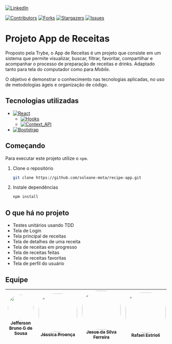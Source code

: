 [![LinkedIn][linkedin-shield]][linkedin-url]

[![Contributors][contributors-shield]][contributors-url]
[![Forks][forks-shield]][forks-url]
[![Stargazers][stars-shield]][stars-url]
[![Issues][issues-shield]][issues-url]

# Projeto App de Receitas

Proposto pela Trybe, o App de Receitas é um projeto que consiste em um sistema que permite visualizar, buscar, filtrar, favoritar, compartilhar e acompanhar o processo de preparação de receitas e drinks. Adaptado tanto para tela do computador como para _Mobile_.

O objetivo é demonstrar o conhecimento nas tecnologias aplicadas, no uso de metodologias ágeis e organização de código.

## Tecnologias utilizadas

- [![React][React-badge]][React-url]
  - [![Hooks][hooks-badge]][hooks-url]
  - [![Context_API][context-badge]][context-url]
- [![Bootstrap][Bootstrap-badge]][Bootstrap-url]

## Começando

Para executar este projeto utilize o `npm`.

1. Clone o repositório
   ```bash
   git clone https://github.com/soleane-mota/recipe-app.git
   ```
2. Instale dependências
   ```bash
   npm install
   ```

<!-- ## Uso -->

## O que há no projeto

- Testes unitários usando TDD
- Tela de Login
- Tela principal de receitas
- Tela de detalhes de uma receita
- Tela de receitas em progresso
- Tela de receitas feitas
- Tela de receitas favoritas
- Tela de perfil do usuário

## Equipe

| [<img  style="border-radius:50px" src="https://avatars.githubusercontent.com/u/113383109?v=4" width=80><br><sub>Jefferson Bruno G de Sousa</sub>](https://github.com/jeffersonbrunoo) | [<img style="border-radius:50px" src="https://avatars.githubusercontent.com/u/101840419?v=4" width=120><br><sub>Jéssica Proença</sub>](https://github.com/JessicaProenca1) | [<img style="border-radius:50px" src="https://avatars.githubusercontent.com/u/113205956?v=4" width=120><br><sub>Jesue da Silva Ferreira</sub>](https://github.com/Gzuuu) | [<img style="border-radius:50px" src="https://avatars.githubusercontent.com/u/111319043?v=4" width=125><br><sub>Rafael Estrioli</sub>](https://github.com/Estrioli) | [<img style="border-radius:50px" src="https://avatars.githubusercontent.com/u/113381427?v=4" width=120><br><sub>Soleane M Macena</sub>](https://github.com/soleane-mota) |
| :-----------------------------------------------------------------------------------------------------------------------------------------------------------------------------------: | :------------------------------------------------------------------------------------------------------------------------------------------------------------------------: | :----------------------------------------------------------------------------------------------------------------------------------------------------------------------: | :-----------------------------------------------------------------------------------------------------------------------------------------------------------------: | :----------------------------------------------------------------------------------------------------------------------------------------------------------------------: |

<!-- MARKDOWN LINKS & IMAGES -->
<!-- https://www.markdownguide.org/basic-syntax/#reference-style-links -->

[contributors-shield]: https://img.shields.io/github/contributors/soleane-mota/recipes-app.svg?style=for-the-badge
[contributors-url]: https://github.com/soleane-mota/recipes-app/graphs/contributors
[forks-shield]: https://img.shields.io/github/forks/soleane-mota/recipes-app.svg?style=for-the-badge
[forks-url]: https://github.com/soleane-mota/recipes-app/network/members
[stars-shield]: https://img.shields.io/github/stars/soleane-mota/recipes-app.svg?style=for-the-badge
[stars-url]: https://github.com/soleane-mota/recipes-app/stargazers
[issues-shield]: https://img.shields.io/github/issues/soleane-mota/recipes-app.svg?style=for-the-badge
[issues-url]: https://github.com/soleane-mota/recipes-app/issues
[linkedin-shield]: https://img.shields.io/badge/-LinkedIn-black.svg?style=for-the-badge&logo=linkedin&logoColor=61DAFB
[linkedin-url]: https://linkedin.com/in/soleane-mota
[product-screenshot]: https://mailrelay.com/wp-content/uploads/2017/04/gifs-animados.jpg
[React-badge]: https://img.shields.io/badge/React-20232A?style=for-the-badge&logo=react&logoColor=61DAFB
[React-url]: https://reactjs.org/
[Bootstrap-badge]: https://img.shields.io/badge/Bootstrap-563D7C?style=for-the-badge&logo=bootstrap&logoColor=white
[Bootstrap-url]: https://getbootstrap.com
[hooks-badge]: https://img.shields.io/badge/React%20Hooks-6417ad?style=for-the-badge
[hooks-url]: https://legacy.reactjs.org/docs/hooks-intro.html
[context-badge]: https://img.shields.io/badge/Context%20API-1a7a47?style=for-the-badge
[context-url]: https://legacy.reactjs.org/docs/context.html
